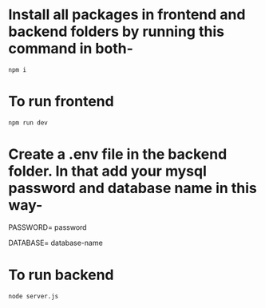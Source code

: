 # Install all packages in frontend and backend folders by running this command in both-

``` npm i ```

# To run frontend

``` npm run dev ```

# Create a .env file in the backend folder. In that add your mysql password and database name in this way-

PASSWORD= password

DATABASE= database-name

# To run backend

``` node server.js ```
